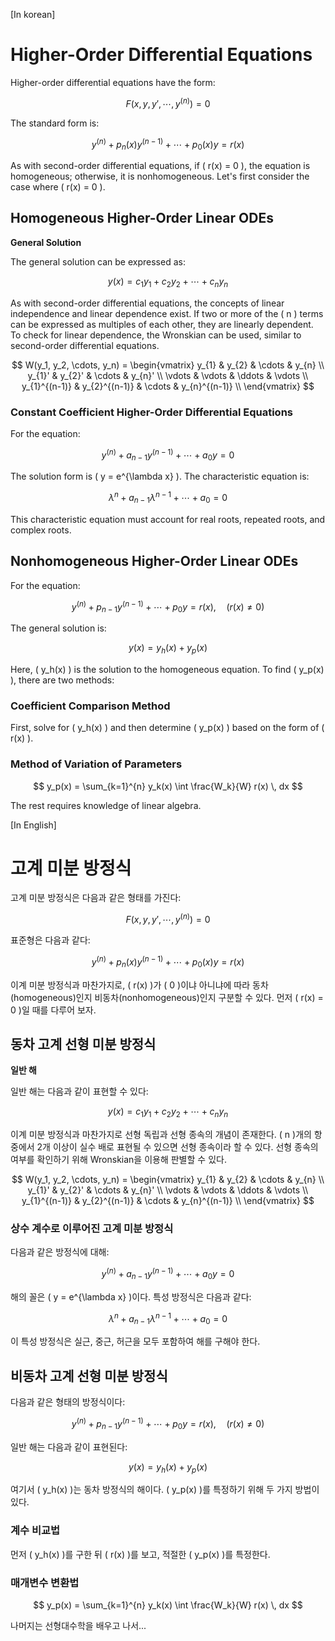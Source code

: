 [In korean]
# Higher-Order Differential Equations

Higher-order differential equations have the form:

$$
F(x, y, y', \cdots, y^{(n)}) = 0
$$

The standard form is:

$$
y^{(n)} + p_n(x) y^{(n-1)} + \cdots + p_0(x) y = r(x)
$$

As with second-order differential equations, if \( r(x) = 0 \), the equation is homogeneous; otherwise, it is nonhomogeneous. Let's first consider the case where \( r(x) = 0 \).

## Homogeneous Higher-Order Linear ODEs

**General Solution**

The general solution can be expressed as:

$$
y(x) = c_1 y_1 + c_2 y_2 + \cdots + c_n y_n
$$

As with second-order differential equations, the concepts of linear independence and linear dependence exist. If two or more of the \( n \) terms can be expressed as multiples of each other, they are linearly dependent. To check for linear dependence, the Wronskian can be used, similar to second-order differential equations.

$$
W(y_1, y_2, \cdots, y_n) = 
\begin{vmatrix} 
y_{1} & y_{2} & \cdots & y_{n} \\
y_{1}' & y_{2}' & \cdots & y_{n}' \\
\vdots & \vdots & \ddots & \vdots \\
y_{1}^{(n-1)} & y_{2}^{(n-1)} & \cdots & y_{n}^{(n-1)} \\
\end{vmatrix} 
$$

### Constant Coefficient Higher-Order Differential Equations

For the equation:

$$
y^{(n)} + a_{n-1} y^{(n-1)} + \cdots + a_0 y = 0
$$

The solution form is \( y = e^{\lambda x} \). The characteristic equation is:

$$
\lambda^n + a_{n-1} \lambda^{n-1} + \cdots + a_0 = 0
$$

This characteristic equation must account for real roots, repeated roots, and complex roots.

## Nonhomogeneous Higher-Order Linear ODEs

For the equation:

$$
y^{(n)} + p_{n-1} y^{(n-1)} + \cdots + p_0 y = r(x), \quad (r(x) \neq 0)
$$

The general solution is:

$$
y(x) = y_h(x) + y_p(x)
$$

Here, \( y_h(x) \) is the solution to the homogeneous equation. To find \( y_p(x) \), there are two methods:

### Coefficient Comparison Method

First, solve for \( y_h(x) \) and then determine \( y_p(x) \) based on the form of \( r(x) \).

### Method of Variation of Parameters

$$
y_p(x) = \sum_{k=1}^{n} y_k(x) \int \frac{W_k}{W} r(x) \, dx
$$

The rest requires knowledge of linear algebra.


[In English]
# 고계 미분 방정식

고계 미분 방정식은 다음과 같은 형태를 가진다:

$$
F(x, y, y', \cdots, y^{(n)}) = 0
$$

표준형은 다음과 같다:

$$
y^{(n)} + p_n(x) y^{(n-1)} + \cdots + p_0(x) y = r(x)
$$

이계 미분 방정식과 마찬가지로, \( r(x) \)가 \( 0 \)이냐 아니냐에 따라 동차(homogeneous)인지 비동차(nonhomogeneous)인지 구분할 수 있다. 먼저 \( r(x) = 0 \)일 때를 다루어 보자.

## 동차 고계 선형 미분 방정식

**일반 해**

일반 해는 다음과 같이 표현할 수 있다:

$$
y(x) = c_1 y_1 + c_2 y_2 + \cdots + c_n y_n
$$

이계 미분 방정식과 마찬가지로 선형 독립과 선형 종속의 개념이 존재한다. \( n \)개의 항 중에서 2개 이상이 실수 배로 표현될 수 있으면 선형 종속이라 할 수 있다. 선형 종속의 여부를 확인하기 위해 Wronskian을 이용해 판별할 수 있다.

$$
W(y_1, y_2, \cdots, y_n) = 
\begin{vmatrix} 
y_{1} & y_{2} & \cdots & y_{n} \\
y_{1}' & y_{2}' & \cdots & y_{n}' \\
\vdots & \vdots & \ddots & \vdots \\
y_{1}^{(n-1)} & y_{2}^{(n-1)} & \cdots & y_{n}^{(n-1)} \\
\end{vmatrix} 
$$

### 상수 계수로 이루어진 고계 미분 방정식

다음과 같은 방정식에 대해:

$$
y^{(n)} + a_{n-1} y^{(n-1)} + \cdots + a_0 y = 0
$$

해의 꼴은 \( y = e^{\lambda x} \)이다. 특성 방정식은 다음과 같다:

$$
\lambda^n + a_{n-1} \lambda^{n-1} + \cdots + a_0 = 0
$$

이 특성 방정식은 실근, 중근, 허근을 모두 포함하여 해를 구해야 한다.

## 비동차 고계 선형 미분 방정식

다음과 같은 형태의 방정식이다:

$$
y^{(n)} + p_{n-1} y^{(n-1)} + \cdots + p_0 y = r(x), \quad (r(x) \neq 0)
$$

일반 해는 다음과 같이 표현된다:

$$
y(x) = y_h(x) + y_p(x)
$$

여기서 \( y_h(x) \)는 동차 방정식의 해이다. \( y_p(x) \)를 특정하기 위해 두 가지 방법이 있다.

### 계수 비교법

먼저 \( y_h(x) \)를 구한 뒤 \( r(x) \)를 보고, 적절한 \( y_p(x) \)를 특정한다.

### 매개변수 변환법

$$
y_p(x) = \sum_{k=1}^{n} y_k(x) \int \frac{W_k}{W} r(x) \, dx
$$

나머지는 선형대수학을 배우고 나서...

